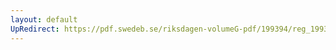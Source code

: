 ```yaml
---
layout: default
UpRedirect: https://pdf.swedeb.se/riksdagen-volumeG-pdf/199394/reg_199394/reg_199394_0429.pdf
---
```

